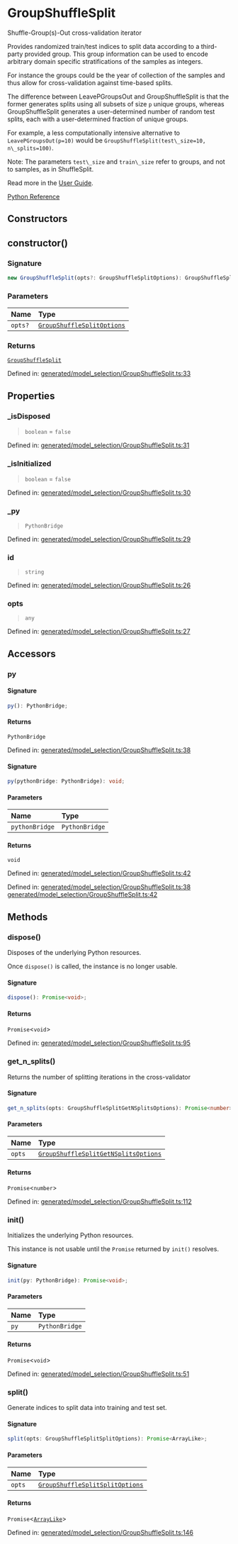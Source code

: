 # GroupShuffleSplit

Shuffle-Group(s)-Out cross-validation iterator

Provides randomized train/test indices to split data according to a third-party provided group. This group information can be used to encode arbitrary domain specific stratifications of the samples as integers.

For instance the groups could be the year of collection of the samples and thus allow for cross-validation against time-based splits.

The difference between LeavePGroupsOut and GroupShuffleSplit is that the former generates splits using all subsets of size `p` unique groups, whereas GroupShuffleSplit generates a user-determined number of random test splits, each with a user-determined fraction of unique groups.

For example, a less computationally intensive alternative to `LeavePGroupsOut(p=10)` would be `GroupShuffleSplit(test\_size=10, n\_splits=100)`.

Note: The parameters `test\_size` and `train\_size` refer to groups, and not to samples, as in ShuffleSplit.

Read more in the [User Guide](../cross_validation.html#group-shuffle-split).

[Python Reference](https://scikit-learn.org/stable/modules/generated/sklearn.model_selection.GroupShuffleSplit.html)

## Constructors

## constructor()

### Signature

```ts
new GroupShuffleSplit(opts?: GroupShuffleSplitOptions): GroupShuffleSplit;
```

### Parameters

| Name | Type |
| :------ | :------ |
| `opts?` | [`GroupShuffleSplitOptions`](../interfaces/GroupShuffleSplitOptions.md) |

### Returns

[`GroupShuffleSplit`](GroupShuffleSplit.md)

Defined in:  [generated/model\_selection/GroupShuffleSplit.ts:33](https://github.com/transitive-bullshit/scikit-learn-ts/blob/122b3c0/packages/sklearn/src/generated/model_selection/GroupShuffleSplit.ts#L33)

## Properties

### \_isDisposed

> `boolean`  = `false`

Defined in:  [generated/model\_selection/GroupShuffleSplit.ts:31](https://github.com/transitive-bullshit/scikit-learn-ts/blob/122b3c0/packages/sklearn/src/generated/model_selection/GroupShuffleSplit.ts#L31)

### \_isInitialized

> `boolean`  = `false`

Defined in:  [generated/model\_selection/GroupShuffleSplit.ts:30](https://github.com/transitive-bullshit/scikit-learn-ts/blob/122b3c0/packages/sklearn/src/generated/model_selection/GroupShuffleSplit.ts#L30)

### \_py

> `PythonBridge`

Defined in:  [generated/model\_selection/GroupShuffleSplit.ts:29](https://github.com/transitive-bullshit/scikit-learn-ts/blob/122b3c0/packages/sklearn/src/generated/model_selection/GroupShuffleSplit.ts#L29)

### id

> `string`

Defined in:  [generated/model\_selection/GroupShuffleSplit.ts:26](https://github.com/transitive-bullshit/scikit-learn-ts/blob/122b3c0/packages/sklearn/src/generated/model_selection/GroupShuffleSplit.ts#L26)

### opts

> `any`

Defined in:  [generated/model\_selection/GroupShuffleSplit.ts:27](https://github.com/transitive-bullshit/scikit-learn-ts/blob/122b3c0/packages/sklearn/src/generated/model_selection/GroupShuffleSplit.ts#L27)

## Accessors

### py

#### Signature

```ts
py(): PythonBridge;
```

#### Returns

`PythonBridge`

Defined in:  [generated/model\_selection/GroupShuffleSplit.ts:38](https://github.com/transitive-bullshit/scikit-learn-ts/blob/122b3c0/packages/sklearn/src/generated/model_selection/GroupShuffleSplit.ts#L38)

#### Signature

```ts
py(pythonBridge: PythonBridge): void;
```

#### Parameters

| Name | Type |
| :------ | :------ |
| `pythonBridge` | `PythonBridge` |

#### Returns

`void`

Defined in:  [generated/model\_selection/GroupShuffleSplit.ts:42](https://github.com/transitive-bullshit/scikit-learn-ts/blob/122b3c0/packages/sklearn/src/generated/model_selection/GroupShuffleSplit.ts#L42)

Defined in:  [generated/model\_selection/GroupShuffleSplit.ts:38](https://github.com/transitive-bullshit/scikit-learn-ts/blob/122b3c0/packages/sklearn/src/generated/model_selection/GroupShuffleSplit.ts#L38) [generated/model\_selection/GroupShuffleSplit.ts:42](https://github.com/transitive-bullshit/scikit-learn-ts/blob/122b3c0/packages/sklearn/src/generated/model_selection/GroupShuffleSplit.ts#L42)

## Methods

### dispose()

Disposes of the underlying Python resources.

Once `dispose()` is called, the instance is no longer usable.

#### Signature

```ts
dispose(): Promise<void>;
```

#### Returns

`Promise`\<`void`\>

Defined in:  [generated/model\_selection/GroupShuffleSplit.ts:95](https://github.com/transitive-bullshit/scikit-learn-ts/blob/122b3c0/packages/sklearn/src/generated/model_selection/GroupShuffleSplit.ts#L95)

### get\_n\_splits()

Returns the number of splitting iterations in the cross-validator

#### Signature

```ts
get_n_splits(opts: GroupShuffleSplitGetNSplitsOptions): Promise<number>;
```

#### Parameters

| Name | Type |
| :------ | :------ |
| `opts` | [`GroupShuffleSplitGetNSplitsOptions`](../interfaces/GroupShuffleSplitGetNSplitsOptions.md) |

#### Returns

`Promise`\<`number`\>

Defined in:  [generated/model\_selection/GroupShuffleSplit.ts:112](https://github.com/transitive-bullshit/scikit-learn-ts/blob/122b3c0/packages/sklearn/src/generated/model_selection/GroupShuffleSplit.ts#L112)

### init()

Initializes the underlying Python resources.

This instance is not usable until the `Promise` returned by `init()` resolves.

#### Signature

```ts
init(py: PythonBridge): Promise<void>;
```

#### Parameters

| Name | Type |
| :------ | :------ |
| `py` | `PythonBridge` |

#### Returns

`Promise`\<`void`\>

Defined in:  [generated/model\_selection/GroupShuffleSplit.ts:51](https://github.com/transitive-bullshit/scikit-learn-ts/blob/122b3c0/packages/sklearn/src/generated/model_selection/GroupShuffleSplit.ts#L51)

### split()

Generate indices to split data into training and test set.

#### Signature

```ts
split(opts: GroupShuffleSplitSplitOptions): Promise<ArrayLike>;
```

#### Parameters

| Name | Type |
| :------ | :------ |
| `opts` | [`GroupShuffleSplitSplitOptions`](../interfaces/GroupShuffleSplitSplitOptions.md) |

#### Returns

`Promise`\<[`ArrayLike`](../types/ArrayLike.md)\>

Defined in:  [generated/model\_selection/GroupShuffleSplit.ts:146](https://github.com/transitive-bullshit/scikit-learn-ts/blob/122b3c0/packages/sklearn/src/generated/model_selection/GroupShuffleSplit.ts#L146)
